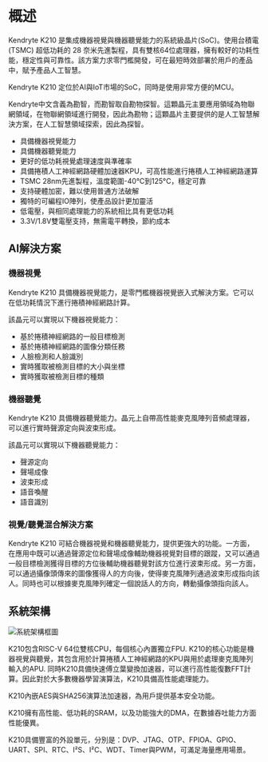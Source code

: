 # 概述

Kendryte K210 是集成機器視覺與機器聽覺能力的系統級晶片(SoC)。使用台積電 (TSMC) 超低功耗的 28 奈米先進製程，具有雙核64位處理器，擁有較好的功耗性能，穩定性與可靠性。該方案力求零門檻開發，可在最短時效部署於用戶的產品中，賦予產品人工智慧。

Kendryte K210 定位於AI與IoT市場的SoC，同時是使用非常方便的MCU。

Kendryte中文含義為勘智，而勘智取自勘物探智。這顆晶元主要應用領域為物聯網領域，在物聯網領域進行開發，因此為勘物；這顆晶片主要提供的是人工智慧解決方案，在人工智慧領域探索，因此為探智。

* 具備機器視覺能力
* 具備機器聽覺能力
* 更好的低功耗視覺處理速度與準確率
* 具備捲積人工神經網路硬體加速器KPU，可高性能進行捲積人工神經網路運算
* TSMC 28nm先進製程，溫度範圍-40°C到125°C，穩定可靠
* 支持硬體加密，難以使用普通方法破解
* 獨特的可編程IO陣列，使產品設計更加靈活
* 低電壓，與相同處理能力的系統相比具有更低功耗
* 3.3V/1.8V雙電壓支持，無需電平轉換，節約成本

## AI解決方案

### 機器視覺

Kendryte K210 具備機器視覺能力，是零門檻機器視覺嵌入式解決方案。它可以在低功耗情況下進行捲積神經網路計算。

該晶元可以實現以下機器視覺能力：

* 基於捲積神經網路的一般目標檢測
* 基於捲積神經網路的圖像分類任務
* 人臉檢測和人臉識別
* 實時獲取被檢測目標的大小與坐標
* 實時獲取被檢測目標的種類

### 機器聽覺

Kendryte K210 具備機器聽覺能力。晶元上自帶高性能麥克風陣列音頻處理器，可以進行實時聲源定向與波束形成。

該晶元可以實現以下機器聽覺能力：

* 聲源定向
* 聲場成像
* 波束形成
* 語音喚醒
* 語音識別

### 視覺/聽覺混合解決方案

Kendryte K210 可結合機器視覺和機器聽覺能力，提供更強大的功能。一方面，在應用中既可以通過聲源定位和聲場成像輔助機器視覺對目標的跟蹤，又可以通過一般目標檢測獲得目標的方位後輔助機器聽覺對該方位進行波束形成。另一方面，可以通過攝像頭傳來的圖像獲得人的方向後，使得麥克風陣列通過波束形成指向該人。同時也可以根據麥克風陣列確定一個說話人的方向，轉動攝像頭指向該人。

## 系統架構

![系統架構框圖](images/kendryte_arch.svg)

K210包含RISC-V 64位雙核CPU，每個核心內置獨立FPU. K210的核心功能是機器視覺與聽覺，其包含用於計算捲積人工神經網路的KPU與用於處理麥克風陣列輸入的APU. 同時K210具備快速傅立葉變換加速器，可以進行高性能復數FFT計算。因此對於大多數機器學習演算法，K210具備高性能處理能力。

K210內嵌AES與SHA256演算法加速器，為用戶提供基本安全功能。

K210擁有高性能、低功耗的SRAM，以及功能強大的DMA，在數據吞吐能力方面性能優異。

K210具備豐富的外設單元，分別是：DVP、JTAG、OTP、FPIOA、GPIO、UART、SPI、RTC、I²S、I²C、WDT、Timer與PWM，可滿足海量應用場景。
